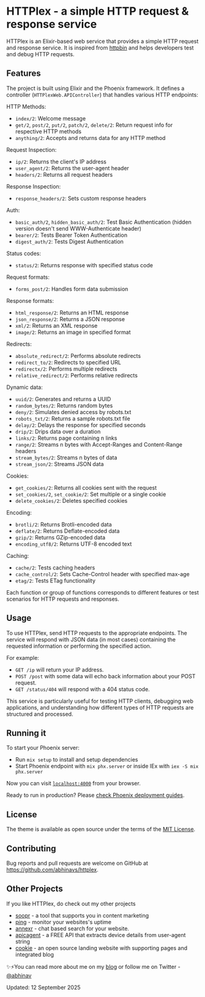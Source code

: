 # HTTPlex - a simple HTTP request & response service

HTTPlex is an Elixir-based web service that provides a simple HTTP request and response service. It is inspired from [httpbin](https://httpbin.org/) and helps developers test and debug HTTP requests.

## Features

The project is built using Elixir and the Phoenix framework. It defines a controller (`HTTPlexWeb.APIController`) that handles various HTTP endpoints:

HTTP Methods:

- `index/2`: Welcome message
- `get/2`, `post/2`, `put/2`, `patch/2`, `delete/2`: Return request info for respective HTTP methods
- `anything/2`: Accepts and returns data for any HTTP method

Request Inspection:

- `ip/2`: Returns the client's IP address
- `user_agent/2`: Returns the user-agent header
- `headers/2`: Returns all request headers

Response Inspection:

- `response_headers/2`: Sets custom response headers

Auth:

- `basic_auth/2`, `hidden_basic_auth/2`: Test Basic Authentication (hidden version doesn't send WWW-Authenticate header)
- `bearer/2`: Tests Bearer Token Authentication
- `digest_auth/2`: Tests Digest Authentication

Status codes:

- `status/2`: Returns response with specified status code

Request formats:

- `forms_post/2`: Handles form data submission

Response formats:

- `html_response/2`: Returns an HTML response
- `json_response/2`: Returns a JSON response
- `xml/2`: Returns an XML response
- `image/2`: Returns an image in specified format

Redirects:

- `absolute_redirect/2`: Performs absolute redirects
- `redirect_to/2`: Redirects to specified URL
- `redirectx/2`: Performs multiple redirects
- `relative_redirect/2`: Performs relative redirects

Dynamic data:

- `uuid/2`: Generates and returns a UUID
- `random_bytes/2`: Returns random bytes
- `deny/2`: Simulates denied access by robots.txt
- `robots_txt/2`: Returns a sample robots.txt file
- `delay/2`: Delays the response for specified seconds
- `drip/2`: Drips data over a duration
- `links/2`: Returns page containing n links
- `range/2`: Streams n bytes with Accept-Ranges and Content-Range headers
- `stream_bytes/2`: Streams n bytes of data
- `stream_json/2`: Streams JSON data

Cookies:

- `get_cookies/2`: Returns all cookies sent with the request
- `set_cookies/2`, `set_cookie/2`: Set multiple or a single cookie
- `delete_cookies/2`: Deletes specified cookies

Encoding:

- `brotli/2`: Returns Brotli-encoded data
- `deflate/2`: Returns Deflate-encoded data
- `gzip/2`: Returns GZip-encoded data
- `encoding_utf8/2`: Returns UTF-8 encoded text

Caching:

- `cache/2`: Tests caching headers
- `cache_control/2`: Sets Cache-Control header with specified max-age
- `etag/2`: Tests ETag functionality

Each function or group of functions corresponds to different features or test scenarios for HTTP requests and responses.

## Usage

To use HTTPlex, send HTTP requests to the appropriate endpoints. The service will respond with JSON data (in most cases) containing the requested information or performing the specified action.

For example:

- `GET /ip` will return your IP address.
- `POST /post` with some data will echo back information about your POST request.
- `GET /status/404` will respond with a 404 status code.

This service is particularly useful for testing HTTP clients, debugging web applications, and understanding how different types of HTTP requests are structured and processed.

## Running it

To start your Phoenix server:

- Run `mix setup` to install and setup dependencies
- Start Phoenix endpoint with `mix phx.server` or inside IEx with `iex -S mix phx.server`

Now you can visit [`localhost:4000`](http://localhost:4000) from your browser.

Ready to run in production? Please [check Phoenix deployment guides](https://hexdocs.pm/phoenix/deployment.html).

## License

The theme is available as open source under the terms of the [MIT License](https://opensource.org/licenses/MIT).

## Contributing

Bug reports and pull requests are welcome on GitHub at <https://github.com/abhinavs/httplex>.

## Other Projects

If you like HTTPlex, do check out my other projects

- [soopr](https://www.soopr.co) - a tool that supports you in content marketing
- [ping](https://www.apicblocks.com/ping) - monitor your websites's uptime
- [annexr](https://www.annexr.com) - chat based search for your website.
- [apicagent](https://www.apicagent.com) - a FREE API that extracts device details from user-agent string
- [cookie](https://github.com/abhinavs/cookie) - an open source landing website with supporting pages and integrated blog

✨⚡You can read more about me on my [blog](https://www.abhinav.co/about/) or follow me on Twitter - [@abhinav](https://x.com/abhinav)

Updated: 12 September 2025
